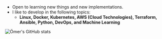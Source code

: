 - Open to learning new things and new implementations.
- I like to develop in the following topics:
  - **Linux, Docker, Kubernetes, AWS (Cloud Technologies), Terraform, Ansible, Python, DevOps, and Machine Learning**

![Ömer's GitHub stats](https://github-readme-stats.vercel.app/api?username=omerbsezer&show_icons=true&theme=transparent)


